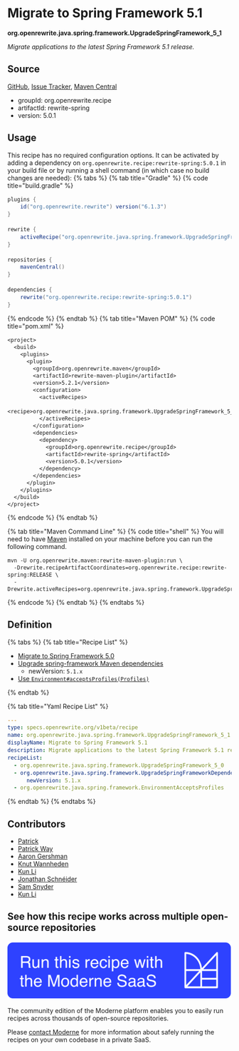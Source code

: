 # Migrate to Spring Framework 5.1

**org.openrewrite.java.spring.framework.UpgradeSpringFramework\_5\_1**

_Migrate applications to the latest Spring Framework 5.1 release._

## Source

[GitHub](https://github.com/openrewrite/rewrite-spring/blob/main/src/main/resources/META-INF/rewrite/spring-framework-51.yml), [Issue Tracker](https://github.com/openrewrite/rewrite-spring/issues), [Maven Central](https://central.sonatype.com/artifact/org.openrewrite.recipe/rewrite-spring/5.0.1/jar)

* groupId: org.openrewrite.recipe
* artifactId: rewrite-spring
* version: 5.0.1


## Usage

This recipe has no required configuration options. It can be activated by adding a dependency on `org.openrewrite.recipe:rewrite-spring:5.0.1` in your build file or by running a shell command (in which case no build changes are needed): 
{% tabs %}
{% tab title="Gradle" %}
{% code title="build.gradle" %}
```groovy
plugins {
    id("org.openrewrite.rewrite") version("6.1.3")
}

rewrite {
    activeRecipe("org.openrewrite.java.spring.framework.UpgradeSpringFramework_5_1")
}

repositories {
    mavenCentral()
}

dependencies {
    rewrite("org.openrewrite.recipe:rewrite-spring:5.0.1")
}
```
{% endcode %}
{% endtab %}
{% tab title="Maven POM" %}
{% code title="pom.xml" %}
```markup
<project>
  <build>
    <plugins>
      <plugin>
        <groupId>org.openrewrite.maven</groupId>
        <artifactId>rewrite-maven-plugin</artifactId>
        <version>5.2.1</version>
        <configuration>
          <activeRecipes>
            <recipe>org.openrewrite.java.spring.framework.UpgradeSpringFramework_5_1</recipe>
          </activeRecipes>
        </configuration>
        <dependencies>
          <dependency>
            <groupId>org.openrewrite.recipe</groupId>
            <artifactId>rewrite-spring</artifactId>
            <version>5.0.1</version>
          </dependency>
        </dependencies>
      </plugin>
    </plugins>
  </build>
</project>
```
{% endcode %}
{% endtab %}

{% tab title="Maven Command Line" %}
{% code title="shell" %}
You will need to have [Maven](https://maven.apache.org/download.cgi) installed on your machine before you can run the following command.

```shell
mvn -U org.openrewrite.maven:rewrite-maven-plugin:run \
  -Drewrite.recipeArtifactCoordinates=org.openrewrite.recipe:rewrite-spring:RELEASE \
  -Drewrite.activeRecipes=org.openrewrite.java.spring.framework.UpgradeSpringFramework_5_1
```
{% endcode %}
{% endtab %}
{% endtabs %}

## Definition

{% tabs %}
{% tab title="Recipe List" %}
* [Migrate to Spring Framework 5.0](../../../java/spring/framework/upgradespringframework_5_0.md)
* [Upgrade spring-framework Maven dependencies](../../../java/spring/framework/upgradespringframeworkdependencies.md)
  * newVersion: `5.1.x`
* [Use `Environment#acceptsProfiles(Profiles)`](../../../java/spring/framework/environmentacceptsprofiles.md)

{% endtab %}

{% tab title="Yaml Recipe List" %}
```yaml
---
type: specs.openrewrite.org/v1beta/recipe
name: org.openrewrite.java.spring.framework.UpgradeSpringFramework_5_1
displayName: Migrate to Spring Framework 5.1
description: Migrate applications to the latest Spring Framework 5.1 release.
recipeList:
  - org.openrewrite.java.spring.framework.UpgradeSpringFramework_5_0
  - org.openrewrite.java.spring.framework.UpgradeSpringFrameworkDependencies:
      newVersion: 5.1.x
  - org.openrewrite.java.spring.framework.EnvironmentAcceptsProfiles

```
{% endtab %}
{% endtabs %}

## Contributors
* [Patrick](patway99@gmail.com)
* [Patrick Way](pway99@users.noreply.github.com)
* [Aaron Gershman](aegershman@gmail.com)
* [Knut Wannheden](knut@moderne.io)
* [Kun Li](122563761+kunli2@users.noreply.github.com)
* [Jonathan Schnéider](jkschneider@gmail.com)
* [Sam Snyder](sam@moderne.io)
* [Kun Li](kun@moderne.io)


## See how this recipe works across multiple open-source repositories

[![Moderne Link Image](/.gitbook/assets/ModerneRecipeButton.png)](https://app.moderne.io/recipes/org.openrewrite.java.spring.framework.UpgradeSpringFramework_5_1)

The community edition of the Moderne platform enables you to easily run recipes across thousands of open-source repositories.

Please [contact Moderne](https://moderne.io/product) for more information about safely running the recipes on your own codebase in a private SaaS.
